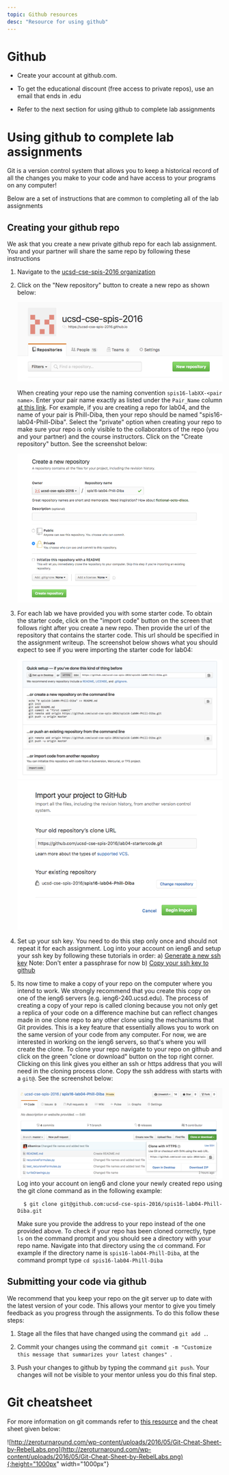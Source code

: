 ```yaml
---
topic: Github resources
desc: "Resource for using github"
---
```


# Github

* Create your account at github.com.  
 - To get the educational discount (free access to private repos), use an email that ends in .edu

* Refer to the next section for using github to complete lab assignments

# Using github to complete lab assignments

Git is a version control system that allows you to keep a historical record of all the changes you make to your code and have access to your programs on any computer!

Below are a set of instructions that are common to completing all of the lab assignments

## Creating your github repo

We ask that you create a new private github repo for each lab assignment.
You and your partner will share the same repo by following these instructions

1. Navigate to the [ucsd-cse-spis-2016 organization](https://github.com/ucsd-cse-spis-2016)

2. Click on the "New repository" button to create a new repo as shown below: 

   ![new repo](/images/new-repo-begin.png)
   
   When creating your repo use the naming convention `spis16-labXX-<pair name>`. Enter your pair name exactly as listed under the `Pair_Name` column [at this link](http://ucsd-cse-spis-2016.github.io/info/pairs/). For example, if you are creating a repo for lab04, and the name of your pair is Phill-Diba, then your repo should be named "spis16-lab04-Phill-Diba". Select the "private" option when creating your repo to make sure your repo is only visible to the collaborators of the repo (you and your partner) and the course instructors. Click on the "Create repository" button. See the screenshot below:
	
   ![new repo](/images/create-new-repo.png)

3. For each lab we have provided you with some starter code. To obtain the starter code, click on the "import code" button on the screen that follows right after you create a new repo. Then provide the url of the repository that contains the starter code. This url should be specified in the assignment writeup. The screenshot below shows what you should expect to see if you were importing the starter code for lab04: 
	
	![new repo](/images/import-code1.png)![new repo](/images/import-code2.png)

4. Set up your ssh key. You need to do this step only once and should not repeat it for each assignment. Log into your account on ieng6 and setup your ssh key by following these tutorials in order: a) [Generate a new ssh key](https://help.github.com/articles/generating-a-new-ssh-key-and-adding-it-to-the-ssh-agent/) Note: Don't enter a passphrase for now b) [Copy your ssh key to github](https://help.github.com/articles/adding-a-new-ssh-key-to-your-github-account/)

5. Its now time to make a copy of your repo on the computer where you intend to work. We strongly recommend that you create this copy on one of the ieng6 servers (e.g. ieng6-240.ucsd.edu). The process of creating a copy of your repo is called cloning because you not only get a replica of your code on a difference machine but can reflect changes made in one clone repo to any other clone using the mechanisms that Git provides. This is a key feature that essentially allows you to work on the same version of your code from any computer. For now, we are interested in working on the ieng6 servers, so that's where you will create the clone. To clone your repo navigate to your repo on github and click on the green "clone or download" button on the top right corner. Clicking on this link gives you either an ssh or https address that you will need in the cloning process clone. Copy the ssh address with starts with a `git@`. See the screenshot below: 
	
	![new repo](/images/get-repo-url.png) 
	Log into your account on ieng6 and clone your newly created repo using the git clone command as in the following example:

	```
      $ git clone git@github.com:ucsd-cse-spis-2016/spis16-lab04-Phill-Diba.git

	```
	Make sure you provide the address to your repo instead of the one provided above. To check if your repo has been cloned correctly, type `ls` on the command prompt and you should see a directory with your repo name. Navigate into that directory using the `cd` command. For example if the directory name is `spis16-lab04-Phill-Diba`, at the command prompt type `cd spis16-lab04-Phill-Diba`


## Submitting your code via github

We recommend that you keep your repo on the git server up to date with the latest version of your code. This allows your mentor to give you timely feedback as you progress through the assignments. To do this follow these steps:

1. Stage all the files that have changed using the command `git add .`. 

2. Commit your changes using the command `git commit -m "Customize this message that summarizes your latest changes" `. 

3. Push your changes to github by typing the command `git push`. Your changes will not be visible to your mentor unless you do this final step.

# Git cheatsheet

For more information on git commands refer to [this resource](http://zeroturnaround.com/rebellabs/git-commands-and-best-practices-cheat-sheet/) and the cheat sheet given below:

![http://zeroturnaround.com/wp-content/uploads/2016/05/Git-Cheat-Sheet-by-RebelLabs.png](http://zeroturnaround.com/wp-content/uploads/2016/05/Git-Cheat-Sheet-by-RebelLabs.png){:height="1000px" width="1000px"}
